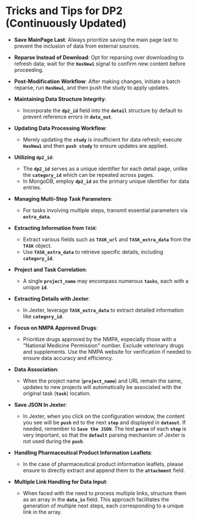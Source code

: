 # Tricks and Tips for DP2 (Continuously Updated)



- **Save MainPage Last**: Always prioritize saving the main page last to prevent the inclusion of data from external sources.
- **Reparse Instead of Download**: Opt for reparsing over downloading to refresh data; wait for the **`HasNew1`** signal to confirm new content before proceeding.
- **Post-Modification Workflow**: After making changes, initiate a batch reparse, run **`HasNew1`**, and then push the study to apply updates.
- **Maintaining Data Structure Integrity**:
  - Incorporate the **`dp2_id`** field into the **`detail`** structure by default to prevent reference errors in **`data_out`**.
- **Updating Data Processing Workflow**:
  - Merely updating the **`study`** is insufficient for data refresh; execute **`HasNew1`** and then **`push study`** to ensure updates are applied.
- **Utilizing `dp2_id`**:
  - The **`dp2_id`** serves as a unique identifier for each detail page, unlike the **`category_id`** which can be repeated across pages.
  - In MongoDB, employ **`dp2_id`** as the primary unique identifier for data entries.
- **Managing Multi-Step Task Parameters**:
  - For tasks involving multiple steps, transmit essential parameters via **`extra_data`**.
- **Extracting Information from `TASK`**:
  - Extract various fields such as **`TASK_url`** and **`TASK_extra_data`** from the **`TASK`** object.
  - Use **`TASK_extra_data`** to retrieve specific details, including **`category_id`**.
- **Project and Task Correlation**:
  - A single **`project_name`** may encompass numerous **`tasks`**, each with a unique **`id`**.
- **Extracting Details with Jexter**:
  - In Jexter, leverage **`TASK_extra_data`** to extract detailed information like **`category_id`**.

- **Focus on NMPA Approved Drugs**:
  - Prioritize drugs approved by the NMPA, especially those with a "National Medicine Permission" number. Exclude veterinary drugs and supplements. Use the NMPA website for verification if needed to ensure data accuracy and efficiency.
- **Data Association**:
  - When the project name (**`project_name`**) and URL remain the same, updates to new projects will automatically be associated with the original task (**`task`**) location.
- **Save JSON In Jexter**:
  - In Jexter, when you click on the configuration window, the content you see will be **`push`** ed to the next **`step`** and displayed in **`dataout`**. If needed, remember to **`Save the JSON`**. The test **`parse`** of each **`step`** is very important, so that the **`default`** parsing mechanism of Jexter is not used during the **`push`**.
- **Handling Pharmaceutical Product Information Leaflets**:
  - In the case of pharmaceutical product information leaflets, please ensure to directly extract and append them to the **`attachment`** field.
- **Multiple Link Handling for Data Input**:
  - When faced with the need to process multiple links, structure them as an array in the **`data_in`** field. This approach facilitates the generation of multiple next steps, each corresponding to a unique link in the array. 
